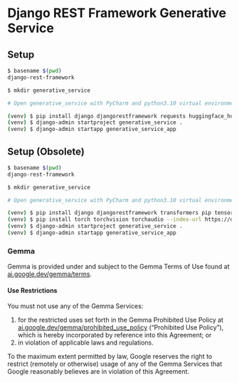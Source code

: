 # Django REST Framework Generative Service

## Setup

```bash
$ basename $(pwd)
django-rest-framework

$ mkdir generative_service

# Open generative_service with PyCharm and python3.10 virtual environment

(venv) $ pip install django djangorestframework requests huggingface_hub
(venv) $ django-admin startproject generative_service .
(venv) $ django-admin startapp generative_service_app
```

## Setup (Obsolete)

```bash
$ basename $(pwd)
django-rest-framework

$ mkdir generative_service

# Open generative_service with PyCharm and python3.10 virtual environment

(venv) $ pip install django djangorestframework transformers pip tensorflow
(venv) $ pip install torch torchvision torchaudio --index-url https://download.pytorch.org/whl/cpu
(venv) $ django-admin startproject generative_service .
(venv) $ django-admin startapp generative_service_app
```

### Gemma

Gemma is provided under and subject to the Gemma Terms of Use found at [ai.google.dev/gemma/terms](ai.google.dev/gemma/terms).

#### Use Restrictions

You must not use any of the Gemma Services:

1. for the restricted uses set forth in the Gemma Prohibited Use Policy at [ai.google.dev/gemma/prohibited_use_policy](ai.google.dev/gemma/prohibited_use_policy) (“Prohibited Use Policy”), which is hereby incorporated by reference into this Agreement; or 
2. in violation of applicable laws and regulations.

To the maximum extent permitted by law, Google reserves the right to restrict (remotely or otherwise) usage of any of the Gemma Services that Google reasonably believes are in violation of this Agreement.
